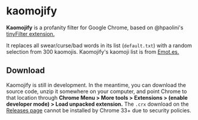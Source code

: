 kaomojify
==========

**Kaomojify** is a profanity filter for Google Chrome, based on @hpaolini's [tinyFilter extension.](https://github.com/hpaolini/tinyFilter-chrome)

It replaces all swear/curse/bad words in its list (`default.txt`) with a random selection from 300 kaomojis. Kaomojify's kaomoji list is from [Emot.es.](http://emot.es)

## Download

Kaomojify is still in development. In the meantime, you can download the source code, unzip it somewhere on your computer, and point Chrome to that location through **Chrome Menu > More tools > Extensions > (enable developer mode) > Load unpacked extension.** The `.crx` download on the [Releases page](https://github.com/aureljared/kaomojify/releases) cannot be installed by Chrome 33+ due to security policies.
